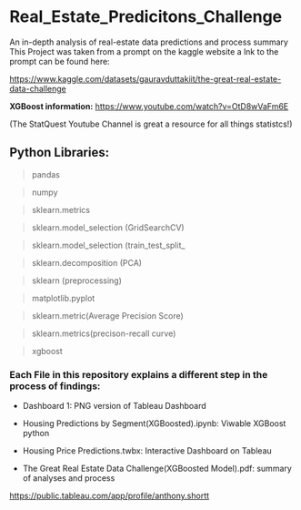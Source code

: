 # Real_Estate_Predicitons_Challenge
An in-depth analysis of real-estate data predictions and process summary
This Project was taken from a prompt on the kaggle website a lnk to the prompt can be found here:

https://www.kaggle.com/datasets/gauravduttakiit/the-great-real-estate-data-challenge

**XGBoost information:**
https://www.youtube.com/watch?v=OtD8wVaFm6E

(The StatQuest Youtube Channel is great a resource for all things statistcs!)

## Python Libraries: ##
> pandas

> numpy
 

> sklearn.metrics

> sklearn.model_selection (GridSearchCV)

> sklearn.model_selection (train_test_split_

> sklearn.decomposition (PCA)

> sklearn (preprocessing)

> matplotlib.pyplot

> sklearn.metric(Average Precision Score)

> sklearn.metrics(precison-recall curve)

> xgboost
 
### Each File in this repository explains a different step in the process of findings: ###

- Dashboard 1: PNG version of Tableau Dashboard

- Housing Predictions by Segment(XGBoosted).ipynb: Viwable XGBoost python 

- Housing Price Predictions.twbx: Interactive Dashboard on Tableau

- The Great Real Estate Data Challenge(XGBoosted Model).pdf: summary of analyses and process

https://public.tableau.com/app/profile/anthony.shortt



